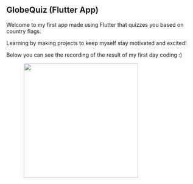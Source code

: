 ## GlobeQuiz (Flutter App)

Welcome to my first app made using Flutter that quizzes you based on country flags. 

Learning by making projects to keep myself stay motivated and excited!

Below you can see the recording of the result of my first day coding :)

&emsp;&emsp;&emsp; <img src="https://github.com/ronit-singh/GlobeQuiz/blob/main/firstday.gif" height="300">
